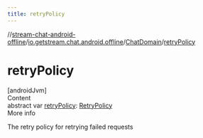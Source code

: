 ```yaml
---
title: retryPolicy
---
```

//[stream-chat-android-offline](../../../index.md)/[io.getstream.chat.android.offline](../index.md)/[ChatDomain](index.md)/[retryPolicy](retryPolicy.md)



# retryPolicy  
[androidJvm]  
Content  
abstract var [retryPolicy](retryPolicy.md): [RetryPolicy](../../io.getstream.chat.android.offline.utils/RetryPolicy/index.md)  
More info  


The retry policy for retrying failed requests

  



